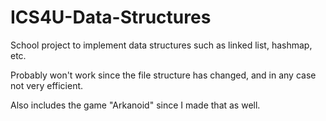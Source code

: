 # ICS4U-Data-Structures

School project to implement data structures such as linked list, hashmap, etc.

Probably won't work since the file structure has changed, and in any case not very efficient.

Also includes the game "Arkanoid" since I made that as well.
